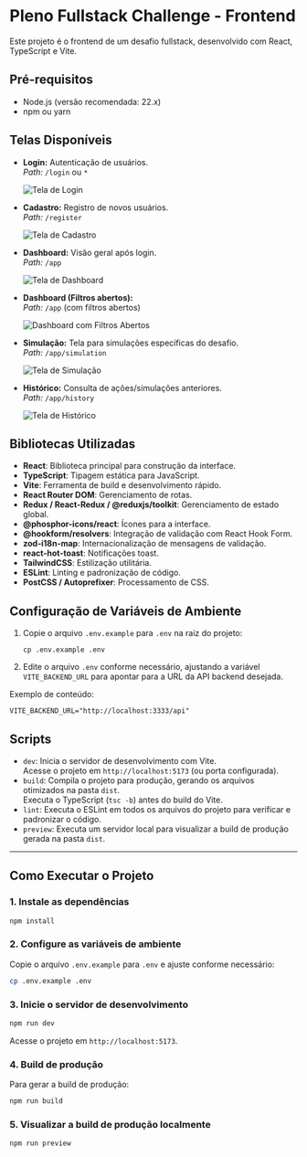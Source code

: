 # Pleno Fullstack Challenge - Frontend

Este projeto é o frontend de um desafio fullstack, desenvolvido com React, TypeScript e Vite.

## Pré-requisitos

- Node.js (versão recomendada: 22.x)
- npm ou yarn

## Telas Disponíveis

- **Login:** Autenticação de usuários.  
  _Path:_ `/login` ou `*`

  ![Tela de Login](docs/1-login.png)

- **Cadastro:** Registro de novos usuários.  
  _Path:_ `/register`

  ![Tela de Cadastro](docs/2-cadastro.png)

- **Dashboard:** Visão geral após login.  
  _Path:_ `/app`

  ![Tela de Dashboard](docs/3-dashboard.png)

- **Dashboard (Filtros abertos):**  
  _Path:_ `/app` (com filtros abertos)

  ![Dashboard com Filtros Abertos](docs/4-dashboard-filtros-abertos.png)

- **Simulação:** Tela para simulações específicas do desafio.  
  _Path:_ `/app/simulation`

  ![Tela de Simulação](docs/5-nova-simulacao.png)

- **Histórico:** Consulta de ações/simulações anteriores.  
  _Path:_ `/app/history`

  ![Tela de Histórico](docs/6-historico.png)

## Bibliotecas Utilizadas

- **React**: Biblioteca principal para construção da interface.
- **TypeScript**: Tipagem estática para JavaScript.
- **Vite**: Ferramenta de build e desenvolvimento rápido.
- **React Router DOM**: Gerenciamento de rotas.
- **Redux / React-Redux / @reduxjs/toolkit**: Gerenciamento de estado global.
- **@phosphor-icons/react**: Ícones para a interface.
- **@hookform/resolvers**: Integração de validação com React Hook Form.
- **zod-i18n-map**: Internacionalização de mensagens de validação.
- **react-hot-toast**: Notificações toast.
- **TailwindCSS**: Estilização utilitária.
- **ESLint**: Linting e padronização de código.
- **PostCSS / Autoprefixer**: Processamento de CSS.

## Configuração de Variáveis de Ambiente

1. Copie o arquivo `.env.example` para `.env` na raiz do projeto:
   ```
   cp .env.example .env
   ```
2. Edite o arquivo `.env` conforme necessário, ajustando a variável `VITE_BACKEND_URL` para apontar para a URL da API backend desejada.

Exemplo de conteúdo:
```
VITE_BACKEND_URL="http://localhost:3333/api"
```

## Scripts

- `dev`: Inicia o servidor de desenvolvimento com Vite.  
  Acesse o projeto em `http://localhost:5173` (ou porta configurada).
- `build`: Compila o projeto para produção, gerando os arquivos otimizados na pasta `dist`.  
  Executa o TypeScript (`tsc -b`) antes do build do Vite.
- `lint`: Executa o ESLint em todos os arquivos do projeto para verificar e padronizar o código.
- `preview`: Executa um servidor local para visualizar a build de produção gerada na pasta `dist`.

---

## Como Executar o Projeto

### 1. Instale as dependências

```bash
npm install
```

### 2. Configure as variáveis de ambiente

Copie o arquivo `.env.example` para `.env` e ajuste conforme necessário:

```bash
cp .env.example .env
```

### 3. Inicie o servidor de desenvolvimento

```bash
npm run dev
```

Acesse o projeto em `http://localhost:5173`.

### 4. Build de produção

Para gerar a build de produção:

```bash
npm run build
```

### 5. Visualizar a build de produção localmente

```bash
npm run preview
```

